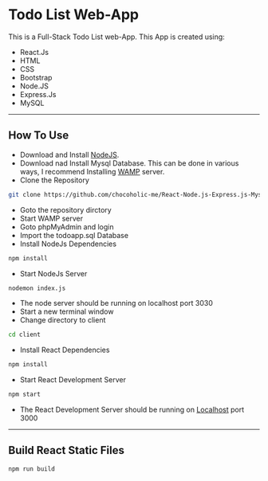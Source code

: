 # Todo List Web-App

This is a Full-Stack Todo List web-App. This App is created using:
* React.Js
* HTML
* CSS
* Bootstrap
* Node.JS
* Express.Js
* MySQL

___

## How To Use
* Download and Install [NodeJS](https://nodejs.org/en/ "NodeJS").
* Download nad Install Mysql Database. This can be done in various ways, I recommend Installing [WAMP](https://sourceforge.net/projects/wampserver/ "Wamp") server.
* Clone the Repository
```bash
git clone https://github.com/chocoholic-me/React-Node.js-Express.js-Mysql-FullStack-TodoList-App.git
```
* Goto the repository dirctory
* Start WAMP server
* Goto phpMyAdmin and login
* Import the todoapp.sql Database
* Install NodeJs Dependencies
```bash
npm install
```
* Start NodeJs Server
```bash
nodemon index.js
```
* The node server should be running on localhost port 3030
* Start a new terminal window
* Change directory to client
```bash
cd client
```
* Install React Dependencies
```bash
npm install
```
* Start React Development Server
```bash
npm start
```
* The React Development Server should be running on [Localhost](http://localhost:3000/ 'localhost') port 3000
___
## Build React Static Files
```bash
npm run build
``` 
